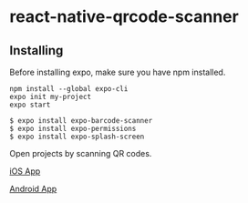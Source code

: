 # react-native-qrcode-scanner

## Installing

Before installing expo, make sure you have npm installed.

```
npm install --global expo-cli
expo init my-project
expo start

$ expo install expo-barcode-scanner
$ expo install expo-permissions
$ expo install expo-splash-screen
```
Open projects by scanning QR codes.

[iOS App](https://itunes.apple.com/app/apple-store/id982107779)

[Android App](https://play.google.com/store/apps/details?id=host.exp.exponent&referrer=www)
